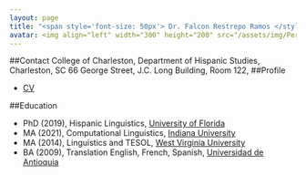 ```yaml
---
layout: page
title: "<span style='font-size: 50px'> Dr. Falcon Restrepo Ramos </style>"
avatar: <img align="left" width="300" height="200" src="/assets/img/Perfil.jpg">
---
```

##Contact
College of Charleston, Department of Hispanic Studies, Charleston, SC
66 George Street, J.C. Long Building, Room 122,
##Profile
* [CV](FalconCVProfessor.pdf)

##Education
* PhD (2019), Hispanic Linguistics, [University of Florida](https://spanishandportuguese.ufl.edu/)
* MA (2021), Computational Linguistics, [Indiana University](https://cl.indiana.edu/)
* MA (2014), Linguistics and TESOL, [West Virginia University](https://worldlanguages.wvu.edu/)
* BA (2009), Translation English, French, Spanish, [Universidad de Antioquia](http://www.udea.edu.co/wps/portal/udea/web/inicio/unidades-academicas/idiomas)

